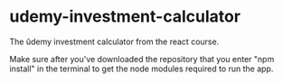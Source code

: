 # udemy-investment-calculator

The ûdemy investment calculator from the react course.

Make sure after you've downloaded the repository that you enter "npm install" in the terminal to get the node modules required to run the app.
